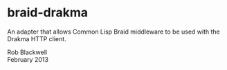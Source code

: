braid-drakma
============

An adapter that allows Common Lisp Braid middleware to be used with the Drakma HTTP client.

Rob Blackwell   
February 2013
